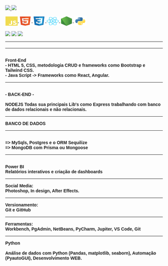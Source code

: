 <div>
   <a href="https://github.com/fmcnit">
   <img height="190em" src="https://github-readme-stats.vercel.app/api?username=fmcnit&show_icons=true&theme=tokyonight&include_all_commits=true&count_private=true"/>
   <img height="190em" src="https://github-readme-stats.vercel.app/api/top-langs/?username=fmcnit&layout=compact&langs_count=6&theme=tokyonight"/>
</div>
    
<div style="display: inline_block"><br>
  <img align="center" alt="Js" height="30" width="40" src="https://raw.githubusercontent.com/devicons/devicon/master/icons/javascript/javascript-plain.svg">
  <img align="center" alt="HTML" height="30" width="40" src="https://raw.githubusercontent.com/devicons/devicon/master/icons/html5/html5-original.svg">
  <img align="center" alt="CSS" height="30" width="40" src="https://raw.githubusercontent.com/devicons/devicon/master/icons/css3/css3-original.svg">
  <img align="center" alt="react" height="30" width="40" src="https://raw.githubusercontent.com/devicons/devicon/master/icons/react/react-original.svg">
  <img align="center" alt="NodeJS" height="30" width="40" src="https://raw.githubusercontent.com/devicons/devicon/master/icons/nodejs/nodejs-original.svg">
  <img align="center" alt="Python" height="30" width="40" src="https://raw.githubusercontent.com/devicons/devicon/master/icons/python/python-original.svg">
   
</div>
 
<br>
<div> 
   <a href="https://instagram.com/fw2b" target="_blank"><img src="https://img.shields.io/badge/-Instagram-%23E4405F?style=for-the-badge&logo=instagram&logoColor=white" target="_blank"></a>
   <a href ="fmcnit@gmail.com"><img src="https://img.shields.io/badge/-Gmail-%23333?style=for-the-badge&logo=gmail&logoColor=white" target="_blank"></a>
   <a href="https://www.linkedin.com/in/fmcnit" target="_blank"><img src="https://img.shields.io/badge/-LinkedIn-%230077B5?style=for-the-badge&logo=linkedin&logoColor=white" target="_blank"></a>
  
<hr>
 
<h4 style ="font-family: arial, sans-serif">
<hr>
<br><span style = color: red>Front-End</span>
<br>- HTML 5, CSS, metodologia CRUD e frameworks como Bootstrap e Tailwind CSS.
<br>- Java Script -> Frameworks como React, Angular.

<hr>
<br>
- BACK-END -
<br>
<br>
NODEJS
Todas sua principais Lib's como Express trabalhando com banco de dados relacionais e não relacionais.
<br>
<hr>
BANCO DE DADOS
<hr>
<br> => MySqls, Postgres e o ORM Sequilize
<br> => MongoDB com Prisma ou Mongoose
<hr>
<br>
Power BI
<br>
Relatórios interativos e criação de dashboards
<hr>
Social Media:
<br>
Photoshop, In design, After Effects.
<hr>
Versionamento:
<br>
Git e GitHub
<hr>
Ferramentas:
<br>
Workbench, PgAdmin, NetBeans, PyCharm, Jupiter, VS Code, Git
<hr>
Python
<br>
<br>Análise de dados com Python (Pandas, matplotlib, seaborn), Automação (PyautoGUI), Desenvolvimento WEB.
</h4>
 


